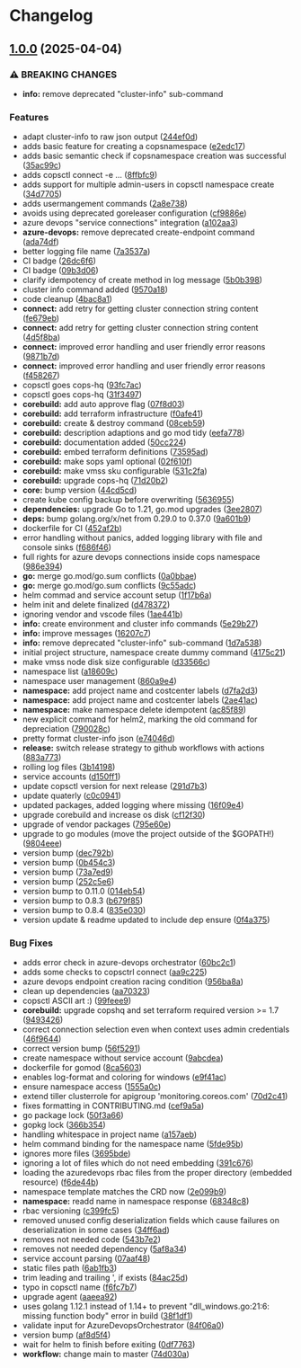 # Changelog

## [1.0.0](https://github.com/conplementAG/copsctl/compare/v0.14.0...v1.0.0) (2025-04-04)


### ⚠ BREAKING CHANGES

* **info:** remove deprecated "cluster-info" sub-command

### Features

* adapt cluster-info to raw json output ([244ef0d](https://github.com/conplementAG/copsctl/commit/244ef0dbf61127fd8b3d148d35e5f72cb92ba12a))
* adds basic feature for creating a copsnamespace ([e2edc17](https://github.com/conplementAG/copsctl/commit/e2edc17703911f218175d41aa26707802140a70f))
* adds basic semantic check if copsnamespace creation was successful ([35ac99c](https://github.com/conplementAG/copsctl/commit/35ac99cd6d6d8ad579e135c35fc498ddeb742a43))
* adds copsctl connect -e ... ([8ffbfc9](https://github.com/conplementAG/copsctl/commit/8ffbfc96d798ca4e984288f84aa25b858a11a0a3))
* adds support for multiple admin-users in copsctl namespace create ([34d7705](https://github.com/conplementAG/copsctl/commit/34d770532c38f09f8803cbb46cf98691520b869d))
* adds usermangement commands ([2a8e738](https://github.com/conplementAG/copsctl/commit/2a8e7389c44e9a8f0e93d1d223f2e8050c82943b))
* avoids using deprecated goreleaser configuration ([cf9886e](https://github.com/conplementAG/copsctl/commit/cf9886ed55f14899c215e1a99792eb09fd579ff4))
* azure devops "service connections" integration ([a102aa3](https://github.com/conplementAG/copsctl/commit/a102aa35282a25afe45cb6cc4e654112f0d4ce39))
* **azure-devops:** remove deprecated create-endpoint command ([ada74df](https://github.com/conplementAG/copsctl/commit/ada74dfda456153ff4cc6163012320ef2be9b277))
* better logging file name ([7a3537a](https://github.com/conplementAG/copsctl/commit/7a3537ac1f5fa0546f05a31dd0ccb4ebf0f0b2d0))
* CI badge ([26dc6f6](https://github.com/conplementAG/copsctl/commit/26dc6f6c2b858f205df6473dc128f545832bc78f))
* CI badge ([09b3d06](https://github.com/conplementAG/copsctl/commit/09b3d06e5a229d89093a30f5e3ede65f4f36efb4))
* clarify idempotency of create method in log message ([5b0b398](https://github.com/conplementAG/copsctl/commit/5b0b398337ed3baebea99a2a964d2d1d7e7b60aa))
* cluster info command added ([9570a18](https://github.com/conplementAG/copsctl/commit/9570a18c1206a57245e6d063ec9e1e1550d26691))
* code cleanup ([4bac8a1](https://github.com/conplementAG/copsctl/commit/4bac8a14f80b352b4fd2f67eb49cfc96a4b0b523))
* **connect:** add retry for getting cluster connection string content ([fe679eb](https://github.com/conplementAG/copsctl/commit/fe679eb374b9ff5da47319df8e46b739a4bdc2ba))
* **connect:** add retry for getting cluster connection string content ([4d5f8ba](https://github.com/conplementAG/copsctl/commit/4d5f8ba6920d6ecb8831265dbbe8784ec0dfec56))
* **connect:** improved error handling and user friendly error reasons ([9871b7d](https://github.com/conplementAG/copsctl/commit/9871b7d7ba3156d223ab1416f3d03601b9a70a97))
* **connect:** improved error handling and user friendly error reasons ([f458267](https://github.com/conplementAG/copsctl/commit/f45826744dac900a5393c4c9041e3d930165d093))
* copsctl goes cops-hq ([93fc7ac](https://github.com/conplementAG/copsctl/commit/93fc7ac4da1bf4b91d6781f7975750dd34f73d03))
* copsctl goes cops-hq ([31f3497](https://github.com/conplementAG/copsctl/commit/31f3497fcabb563995d1b1ee6d1a16c81df4992c))
* **corebuild:** add auto approve flag ([07f8d03](https://github.com/conplementAG/copsctl/commit/07f8d03dc6b17526e0265e8bfb334c50f68a27b7))
* **corebuild:** add terraform infrastructure ([f0afe41](https://github.com/conplementAG/copsctl/commit/f0afe412eb1b13f331456742c91d9bfd64d6d99a))
* **corebuild:** create & destroy command ([08ceb59](https://github.com/conplementAG/copsctl/commit/08ceb596fcf03a8a4e907c075e7b9ad608694f0e))
* **corebuild:** description adaptions and go mod tidy ([eefa778](https://github.com/conplementAG/copsctl/commit/eefa778f5aea5f514b32dbc0fe30267922a7dd64))
* **corebuild:** documentation added ([50cc224](https://github.com/conplementAG/copsctl/commit/50cc224e3518448b76d3196828dae6638ab3ee86))
* **corebuild:** embed terraform definitions ([73595ad](https://github.com/conplementAG/copsctl/commit/73595ad9ab9841ea126e77dd31f07682b9d4cae6))
* **corebuild:** make sops yaml optional ([02f610f](https://github.com/conplementAG/copsctl/commit/02f610f7a20409a1bb882823fc3fcd43e7ded543))
* **corebuild:** make vmss sku configurable ([531c2fa](https://github.com/conplementAG/copsctl/commit/531c2fa75cb8005dc09f19d7e847134788bc75ea))
* **corebuild:** upgrade cops-hq ([71d20b2](https://github.com/conplementAG/copsctl/commit/71d20b2961664b8d0a1c709a8055aa76eba1e7f1))
* **core:** bump version ([44cd5cd](https://github.com/conplementAG/copsctl/commit/44cd5cd9954ac1ee4dc73b3a6a59c5c91cbb7afe))
* create kube config backup before overwriting ([5636955](https://github.com/conplementAG/copsctl/commit/563695521ab60089264ca7ca327d2a32e3fdc221))
* **dependencies:** upgrade Go to 1.21, go.mod upgrades ([3ee2807](https://github.com/conplementAG/copsctl/commit/3ee2807004e09f2a8db6844ec13d6c0f5e9c1f89))
* **deps:** bump golang.org/x/net from 0.29.0 to 0.37.0 ([9a601b9](https://github.com/conplementAG/copsctl/commit/9a601b9f76517f74bfb7cf51b165ebf93e35f275))
* dockerfile for CI ([452af2b](https://github.com/conplementAG/copsctl/commit/452af2b7987db59e9028093fd7a2b390d0d315b1))
* error handling without panics, added logging library with file and console sinks ([f686f46](https://github.com/conplementAG/copsctl/commit/f686f46060147e46a924d2929e001b22823f81c7))
* full rights for azure devops connections inside cops namespace ([986e394](https://github.com/conplementAG/copsctl/commit/986e39439fb8ee1b5582db43959159bdb32068ca))
* **go:** merge go.mod/go.sum conflicts ([0a0bbae](https://github.com/conplementAG/copsctl/commit/0a0bbae29c8ab801d982a381b7980ff32d3c0503))
* **go:** merge go.mod/go.sum conflicts ([9c55adc](https://github.com/conplementAG/copsctl/commit/9c55adc82fb0a991929cc922076cad5b1cb3de40))
* helm commad and service account setup ([1f17b6a](https://github.com/conplementAG/copsctl/commit/1f17b6a65b06d666e10026d22b3be4e8e2ea1206))
* helm init and delete finalized ([d478372](https://github.com/conplementAG/copsctl/commit/d478372dafe5301ccae84ec3b02c8fa83617c4bf))
* ignoring vendor and vscode files ([1ae441b](https://github.com/conplementAG/copsctl/commit/1ae441bfe590ddef5574479296fa47f062db00c4))
* **info:** create environment and cluster info commands ([5e29b27](https://github.com/conplementAG/copsctl/commit/5e29b27cb5386fd52e84656707c04ec9d4cd5864))
* **info:** improve messages ([16207c7](https://github.com/conplementAG/copsctl/commit/16207c7969d163e74fbe45f7247f51ef0f15f361))
* **info:** remove deprecated "cluster-info" sub-command ([1d7a538](https://github.com/conplementAG/copsctl/commit/1d7a538cefef746af7c1370ecd23b6eb483fc7c7))
* initial project structure, namespace create dummy command ([4175c21](https://github.com/conplementAG/copsctl/commit/4175c2125e185203a32ef8ac76f9b55c0d8f7801))
* make vmss node disk size configurable ([d33566c](https://github.com/conplementAG/copsctl/commit/d33566c248242615ae7100eb65152031d33db119))
* namespace list ([a18609c](https://github.com/conplementAG/copsctl/commit/a18609cfef9bb3dba7f349222fa92f74d535868e))
* namespace user management ([860a9e4](https://github.com/conplementAG/copsctl/commit/860a9e4c92d41ef9690e29ea0447371b33f43f7b))
* **namespace:** add project name and costcenter labels ([d7fa2d3](https://github.com/conplementAG/copsctl/commit/d7fa2d3a64454585f6cb8a4dde1d1a3d4009dd9d))
* **namespace:** add project name and costcenter labels ([2ae41ac](https://github.com/conplementAG/copsctl/commit/2ae41ac9ba710eedee534a580289ddc6b7866766))
* **namespace:** make namespace delete idempotent ([ac85f89](https://github.com/conplementAG/copsctl/commit/ac85f89cd5fb02f2c49727052fc53d485305a97e))
* new explicit command for helm2, marking the old command for depreciation ([790028c](https://github.com/conplementAG/copsctl/commit/790028cc2b6db79338bf50168ce923bba1ac33e5))
* pretty format cluster-info json ([e74046d](https://github.com/conplementAG/copsctl/commit/e74046d46c38065f5d6d88a1a1ebb170846c6c31))
* **release:** switch release strategy to github workflows with actions ([883a773](https://github.com/conplementAG/copsctl/commit/883a77395b59407f1a7e71bfe2415b9fb9b59b85))
* rolling log files ([3b14198](https://github.com/conplementAG/copsctl/commit/3b14198b5b559c348208011defb66a35e16ce29f))
* service accounts ([d150ff1](https://github.com/conplementAG/copsctl/commit/d150ff13c3ea88dce0b266a4f719823945564209))
* update copsctl version for next release ([291d7b3](https://github.com/conplementAG/copsctl/commit/291d7b3d9e067dfdf6cc5ce84b8a24fc8dbdb089))
* update quaterly ([c0c0941](https://github.com/conplementAG/copsctl/commit/c0c0941a65555e872eecca1f4d8ab96e45c01db0))
* updated packages, added logging where missing ([16f09e4](https://github.com/conplementAG/copsctl/commit/16f09e4cfcfedc2318015e309cf5171b3536ebb8))
* upgrade corebuild and increase os disk ([cf12f30](https://github.com/conplementAG/copsctl/commit/cf12f3034c29bc4b52eb17a7e30ba54484b2acc1))
* upgrade of vendor packages ([795e60e](https://github.com/conplementAG/copsctl/commit/795e60eebabfbb106ebb3052b915b3890667c758))
* upgrade to go modules (move the project outside of the $GOPATH!) ([9804eee](https://github.com/conplementAG/copsctl/commit/9804eee65cf4f7846926a2f55d68a28831568100))
* version bump ([dec792b](https://github.com/conplementAG/copsctl/commit/dec792b605e34ca1a2963a80da18a37fc40ccd2c))
* version bump ([0b454c3](https://github.com/conplementAG/copsctl/commit/0b454c3185f22bfb15b7f424c37bfee4e8b0a3ab))
* version bump ([73a7ed9](https://github.com/conplementAG/copsctl/commit/73a7ed9199eac50f66d17480be68797543989001))
* version bump ([252c5e6](https://github.com/conplementAG/copsctl/commit/252c5e64c28008ea5ba9a3d014b3956c58ebf0dd))
* version bump to 0.11.0 ([014eb54](https://github.com/conplementAG/copsctl/commit/014eb5414680f352474f8afcfeb589b74ec50ee3))
* version bump to 0.8.3 ([b679f85](https://github.com/conplementAG/copsctl/commit/b679f85c9bb84ee31fcd31d5dc77599e9eaac2ea))
* version bump to 0.8.4 ([835e030](https://github.com/conplementAG/copsctl/commit/835e030ab6f6bd3dea372e5ccae717f007d7810e))
* version update & readme updated to include dep ensure ([0f4a375](https://github.com/conplementAG/copsctl/commit/0f4a375530295b9edb93bf7ccb663f05c039e171))


### Bug Fixes

* adds error check in azure-devops orchestrator ([60bc2c1](https://github.com/conplementAG/copsctl/commit/60bc2c1afc50621a5e14ed9ad284f8abf79030da))
* adds some checks to copsctrl connect ([aa9c225](https://github.com/conplementAG/copsctl/commit/aa9c2258757d954a6feb9ed7a6a36fe6642157a2))
* azure devops endpoint creation racing condition ([956ba8a](https://github.com/conplementAG/copsctl/commit/956ba8ae07dc2f3ab44a3d527ec7d9cb19aeace7))
* clean up dependencies ([aa70323](https://github.com/conplementAG/copsctl/commit/aa70323d90448b7428fca9b10e8d3ffe5d81c000))
* copsctl ASCII art :) ([99feee9](https://github.com/conplementAG/copsctl/commit/99feee9743a0457d530ff4ecf8bb14bc1c093acd))
* **corebuild:** upgrade copshq and set terraform required version &gt;= 1.7 ([9493426](https://github.com/conplementAG/copsctl/commit/94934262791fa403cc9c66434c3bb2f708980d25))
* correct connection selection even when context uses admin credentials ([46f9644](https://github.com/conplementAG/copsctl/commit/46f96447439d531c246cd170bd25619aa134096a))
* correct version bump ([56f5291](https://github.com/conplementAG/copsctl/commit/56f5291256ea400c650911f78313e508b563083d))
* create namespace without service account ([9abcdea](https://github.com/conplementAG/copsctl/commit/9abcdea6c2aa90b2a78e58c04b705b7a56689913))
* dockerfile for gomod ([8ca5603](https://github.com/conplementAG/copsctl/commit/8ca5603a933a0293ebda6880be0bf2ee03ea88ae))
* enables log-format and coloring for windows ([e9f41ac](https://github.com/conplementAG/copsctl/commit/e9f41ac55fcb556323f82ce520eac84b0856fd87))
* ensure namespace access ([1555a0c](https://github.com/conplementAG/copsctl/commit/1555a0c9823907bad87dc5fc718e0e2c25b706ee))
* extend tiller clusterrole for apigroup 'monitoring.coreos.com' ([70d2c41](https://github.com/conplementAG/copsctl/commit/70d2c41f13c12b4df0a51a9d3f8c2aa922bb9ae3))
* fixes formatting in CONTRIBUTING.md ([cef9a5a](https://github.com/conplementAG/copsctl/commit/cef9a5a8f02109bd3a733cf4c3cc4d5cadc85533))
* go package lock ([50f3a66](https://github.com/conplementAG/copsctl/commit/50f3a6657bacd2ae8c0e519ef48cbc464262fa03))
* gopkg lock ([366b354](https://github.com/conplementAG/copsctl/commit/366b354ffb3adce8fd5d43c0a927d18746c5761c))
* handling whitespace in project name ([a157aeb](https://github.com/conplementAG/copsctl/commit/a157aeb38b34784fb1ae8e0cb24a49e1ef615182))
* helm command binding for the namespace name ([5fde95b](https://github.com/conplementAG/copsctl/commit/5fde95b5bea3fb06bc04c05812876432ab2c5076))
* ignores more files ([3695bde](https://github.com/conplementAG/copsctl/commit/3695bde45173c026cc7302c08768d76843f78ece))
* ignoring a lot of files which do not need embedding ([391c676](https://github.com/conplementAG/copsctl/commit/391c676db51bc9a4120cfb429c9c8f146d81deac))
* loading the azuredevops rbac files from the proper directory (embedded resource) ([f6de44b](https://github.com/conplementAG/copsctl/commit/f6de44b2507abeaa828c3a16cad3aa4d9150a74a))
* namespace template matches the CRD now ([2e099b9](https://github.com/conplementAG/copsctl/commit/2e099b979a3f50602146c3ec580674a8638eea38))
* **namespace:** readd name in namespace response ([68348c8](https://github.com/conplementAG/copsctl/commit/68348c86ffa7e6acedf08caa2cd819e2b592702f))
* rbac versioning ([c399fc5](https://github.com/conplementAG/copsctl/commit/c399fc597f846606fc7a647ea3da1e8f565935b6))
* removed unused config deserialization fields which cause failures on deserialization in some cases ([34ff6ad](https://github.com/conplementAG/copsctl/commit/34ff6ad89e392d12043d436ae4d8cd9f5f992067))
* removes not needed code ([543b7e2](https://github.com/conplementAG/copsctl/commit/543b7e2d909cc13d0a754cc21d65cce1e0c34e28))
* removes not needed dependency ([5af8a34](https://github.com/conplementAG/copsctl/commit/5af8a345fe26c4118c56438786c4d06d98576f08))
* service account parsing ([07aaf48](https://github.com/conplementAG/copsctl/commit/07aaf4817fcd15f4279c44da6ab515c4c03a2891))
* static files path ([6ab1fb3](https://github.com/conplementAG/copsctl/commit/6ab1fb39f51e2592b2d5eb640cfa83d118e27820))
* trim leading and trailing ', if exists ([84ac25d](https://github.com/conplementAG/copsctl/commit/84ac25d2a35598cb00fed9df2ca644cb413dd61f))
* typo in copsctl name ([f6fc7b7](https://github.com/conplementAG/copsctl/commit/f6fc7b75ca1d985d214353dbc51b2fe0d7f28140))
* upgrade agent ([aaeea92](https://github.com/conplementAG/copsctl/commit/aaeea9286fdb1764ccac7cc838b1579a52d44fc1))
* uses golang 1.12.1 instead of 1.14+ to prevent "dll_windows.go:21:6: missing function body" error in build ([38f1df1](https://github.com/conplementAG/copsctl/commit/38f1df16b278fc4a5b172bcdd3fc73c663150a66))
* validate input for AzureDevopsOrchestrator ([84f06a0](https://github.com/conplementAG/copsctl/commit/84f06a01514b21daa05ec7bb22f515b171096d36))
* version bump ([af8d5f4](https://github.com/conplementAG/copsctl/commit/af8d5f48777af1903569cd8e67afb65b005bfe4a))
* wait for helm to finish before exiting ([0df7763](https://github.com/conplementAG/copsctl/commit/0df7763bbd28b2f1762039e6b8ffe8aa1bcb6bd8))
* **workflow:** change main to master ([74d030a](https://github.com/conplementAG/copsctl/commit/74d030ae8a14f00d0ea6561b030048f78a8f379f))
